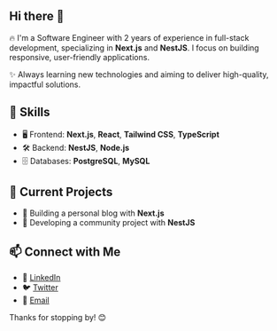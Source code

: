 ## Hi there 👋

🔥 I'm a Software Engineer with 2 years of experience in full-stack development, specializing in **Next.js** and **NestJS**. I focus on building responsive, user-friendly applications.

✨ Always learning new technologies and aiming to deliver high-quality, impactful solutions.

## 🔧 Skills
- 🖥️ Frontend: **Next.js**, **React**, **Tailwind CSS**, **TypeScript**
- 🛠️ Backend: **NestJS**, **Node.js**
- 🗄️ Databases: **PostgreSQL**, **MySQL**

## 🌱 Current Projects
- 📘 Building a personal blog with **Next.js**
- 🎉 Developing a community project with **NestJS**

## 📫 Connect with Me
- 💼 [LinkedIn](https://www.linkedin.com/in/tri-pham-85a26b239)
- 🐦 [Twitter](https://x.com/TristanPham1101)
- 📧 [Email](mailto:tri.pham1101@gmail.com)

Thanks for stopping by! 😊

<!--
**TriPham9001/TriPham9001** is a ✨ _special_ ✨ repository because its `README.md` (this file) appears on your GitHub profile.

Here are some ideas to get you started:
-->
